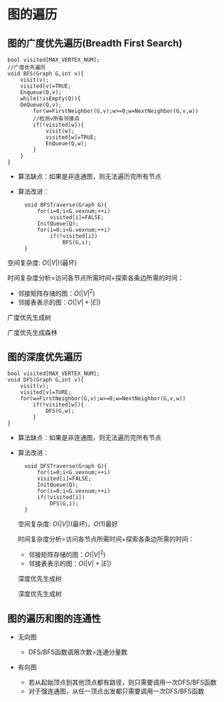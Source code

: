 # 图的遍历

## 图的广度优先遍历(Breadth First Search)

    bool visited[MAX_VERTEX_NUM];
    //广度优先遍历
    void BFS(Graph G,int v){
        visit(v);
        visited[v]=TRUE;
        Enqueue(Q,v);
        while(!isEmpty(Q)){
        DeQueue(Q,v);
            for(w=FirstNeighbor(G,v);w>=0;w=NextNeighbor(G,v,w))
            //检测v所有邻接点
            if(!visited[w]){
                visit(w);
                visited[w]=TRUE;
                EnQueue(Q,w);
            }
        }
    }

- 算法缺点：如果是非连通图，则无法遍历完所有节点
- 算法改进：

        void BFSTraverse(Graph G){
            for(i=0;i<G.vexnum;++i)
                visited[i]=FALSE;
            InitQueue(Q);
            for(i=0;i<G.vexnum;++i)
                if(!visited[i])
                    BFS(G,i);
        }

空间复杂度: $O(|V|)$(最坏)

  时间复杂度分析=访问各节点所需时间+探索各条边所需的时间：

- 邻接矩阵存储的图：$`O(|V|^{2})`$
- 邻接表表示的图：$`O(|V|+|E|)`$

广度优先生成树

广度优先生成森林

## 图的深度优先遍历

    bool visited[MAX_VERTEX_NUM];
    void DFS(Graph G,int v){
        visit(v);
        visited[v]=TURE;
        for(w=FirstNeighbor(G,v);w>=0;w=NextNeighbor(G,v,w))
            if(!visited[w]){
                DFS(G,w);
            }
    }

- 算法缺点：如果是非连通图，则无法遍历完所有节点
- 算法改进：

        void DFSTraverse(Graph G){
            for(i=0;i<G.vexnum;++i)
            visited[i]=FALSE;
            InitQueue(Q);
            for(i=0;i<G.vexnum;++i)
            if(!visited[i])
                DFS(G,i);
        }

  空间复杂度: $O(|V|)$(最坏)，$`O(1)`$最好

   时间复杂度分析=访问各节点所需时间+探索各条边所需的时间：
  - 邻接矩阵存储的图：$`O(|V|^{2})`$
  - 邻接表表示的图：$`O(|V|+|E|)`$

  深度优先生成树

  深度优先生成树

## 图的遍历和图的连通性

- 无向图

  - DFS/BFS函数调用次数=连通分量数

- 有向图

  - 若从起始顶点到其他顶点都有路径，则只需要调用一次DFS/BFS函数
  - 对于强连通图，从任一顶点出发都只需要调用一次DFS/BFS函数
